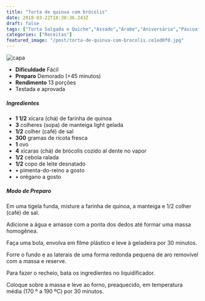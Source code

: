 ```yaml
---
title: "Torta de quinua com brócolis"
date: 2018-03-22T18:30:36.243Z
draft: false
tags: ["Torta Salgada e Quiche","Assado","Árabe","Aniversário","Páscoa","Vegetariana"]
categories: ["Receitas"]
featured_image: "/post/torta-de-quinua-com-brocolis.ce1ed0f0.jpg"
---
```


![capa](/post/torta-de-quinua-com-brocolis.ce1ed0f0.jpg)

*   **Dificuldade** Fácil
*   **Preparo** Demorado (+45 minutos)
*   **Rendimento** 13 porções
*   Testada e aprovada
    

##### Ingredientes

*   **1 1/2** xícara (chá) de farinha de quinoa
*   **3** colheres (sopa) de manteiga light gelada
*   **1/2** colher (café) de sal
*   **300** gramas de ricota fresca
*   **1** ovo
*   **4** xícaras (chá) de brócolis cozido al dente no vapor
*   **1/2** cebola ralada
*   **1/2** copo de leite desnatado
*   • pimenta-do-reino a gosto
*   • orégano a gosto

##### Modo de Preparo

Em uma tigela funda, misture a farinha de quinoa, a manteiga e 1/2 colher (café) de sal.

Adicione a água e amasse com a ponta dos dedos até formar uma massa homogênea.

Faça uma bola, envolva em filme plástico e leve à geladeira por 30 minutos.

Forre o fundo e as laterais de uma forma redonda pequena de aro removível com a massa e reserve.

Para fazer o recheio, bata os ingredientes no liquidificador.

Coloque sobre a massa e leve ao forno, preaquecido, em temperatura média (170 º a 190 ºC) por 30 minutos.

